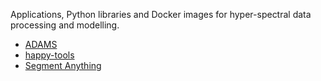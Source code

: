 Applications, Python libraries and Docker images for hyper-spectral data processing and modelling.

* [ADAMS](adams.md)
* [happy-tools](happy_tools.md)
* [Segment Anything](sam.md)
